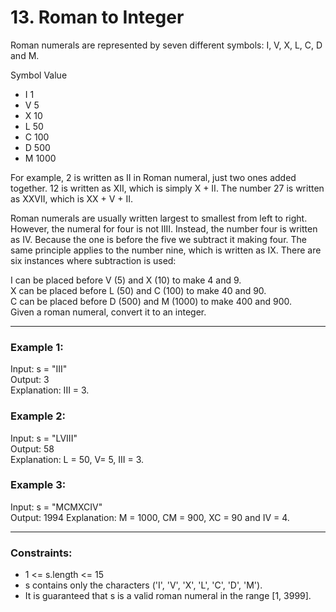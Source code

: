 # 13. Roman to Integer

Roman numerals are represented by seven different symbols: I, V, X, L, C, D and M.

Symbol       Value
- I             1
- V             5
- X             10
- L             50
- C             100
- D             500 
- M             1000

For example, 2 is written as II in Roman numeral, just two ones added together. 12 is written as XII, which is simply X + II. The number 27 is written as XXVII, which is XX + V + II.

Roman numerals are usually written largest to smallest from left to right. However, the numeral for four is not IIII. Instead, the number four is written as IV. Because the one is before the five we subtract it making four. The same principle applies to the number nine, which is written as IX. There are six instances where subtraction is used:

I can be placed before V (5) and X (10) to make 4 and 9.   
X can be placed before L (50) and C (100) to make 40 and 90.   
C can be placed before D (500) and M (1000) to make 400 and 900.  
Given a roman numeral, convert it to an integer.  

___ 
### Example 1:

Input: s = "III"  
Output: 3  
Explanation: III = 3.  

### Example 2:

Input: s = "LVIII"  
Output: 58  
Explanation: L = 50, V= 5, III = 3.

### Example 3:

Input: s = "MCMXCIV"  
Output: 1994
Explanation: M = 1000, CM = 900, XC = 90 and IV = 4.
 
___
### Constraints:

- 1 <= s.length <= 15
- s contains only the characters ('I', 'V', 'X', 'L', 'C', 'D', 'M').
- It is guaranteed that s is a valid roman numeral in the range [1, 3999].